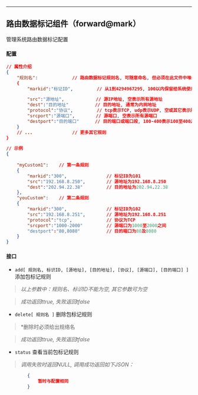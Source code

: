 ***
## 路由数据标记组件（forward@mark） 
管理系统路由数据标记配置

#### **配置** 
```json
// 属性介绍
{
    "规则名":             // 路由数据标记规则名, 可随意命名, 但必须在此文件中唯一
    {
        "markid":"标记ID",         // 从1到4294967295, 100以内保留给系统使用, 自定义规则建议使用100以上

        "src":"源地址",            // 源IP地址, 空表示所有源地址
        "dest":"目的地址"          // 目的地址, 通常为内网地址
        "protocol":"协议",         // tcp表示TCP, udp表示UDP, 空或其它表示所有, 在非tcp及udp时以下的srcport及destport无效
        "srcport":"源端口",        // 源端口, 空表示所有源端口
        "destport":"目的端口"      // 目的端口或端口段, 100-400表示100至400之间的所有端口,空表示所有端口
    }
    // ...               // 更多其它规则
}

// 示例
{
    
    "myCustom1":    // 第一条规则
    {
        "markid":"300",               // 标记ID为101
        "src":"192.168.8.250",        // 源地址为192.168.8.250
        "dest":"202.94.22.38"         // 目的地址为202.94.22.38
    },
    "youCustom":    // 第二条规则
    {
        "markid":"300",               // 标记ID为102
        "src":"192.168.8.251",        // 源地址为192.168.8.251
        "protocol":"tcp",             // 协议为TCP
        "srcport":"1000-2000"         // 源端口为1000至2000之间
        "destport":"80,8080"          // 目的端口为80及8080
    }
}
```  


#### **接口** 

+ `add[ 规则名, 标识ID, [源地址], [目的地址], [协议], [源端口], [目的端口] ]` 添加包标记规则

>*以上参数中：规则名、标识ID不能为空, 其它参数可为空*

>*成功返回ttrue, 失败返回tfalse*

+ `delete[ 规则名 ]` 删除包标记规则

>*删除时必须给出规络名

>*成功返回ttrue, 失败返回tfalse*

+ `status` 查看当前包标记规则

>*调用失败时返回NULL, 调用成功返回如下JSON：*

```json
        {
            暂时与配置相同
        }
```

